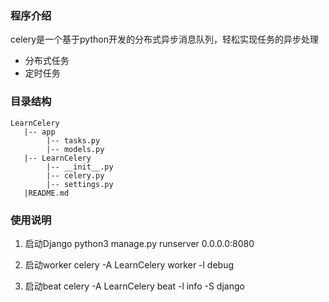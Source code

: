 ### 程序介绍


celery是一个基于python开发的分布式异步消息队列，轻松实现任务的异步处理

- 分布式任务
- 定时任务

### 目录结构

```
LearnCelery
   |-- app
        |-- tasks.py
        |-- models.py
   |-- LearnCelery
        |-- __init__.py
        |-- celery.py
        |-- settings.py
   |README.md    
```


### 使用说明

1. 启动Django   python3 manage.py runserver 0.0.0.0:8080

2. 启动worker   celery -A LearnCelery worker -l debug

3. 启动beat     celery -A LearnCelery beat -l info -S django